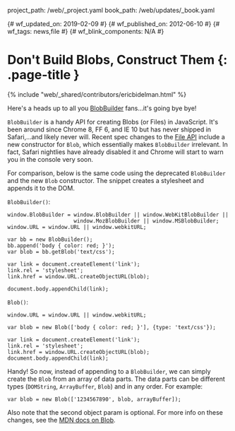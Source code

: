 project_path: /web/_project.yaml
book_path: /web/updates/_book.yaml

{# wf_updated_on: 2019-02-09 #}
{# wf_published_on: 2012-06-10 #}
{# wf_tags: news,file #}
{# wf_blink_components: N/A #}

# Don't Build Blobs, Construct Them {: .page-title }

{% include "web/_shared/contributors/ericbidelman.html" %}


Here's a heads up to all you [BlobBuilder](https://developer.mozilla.org/en-US/docs/Web/API/BlobBuilder) fans...it's going bye bye!

`BlobBuilder` is a handy API for creating Blobs (or Files) in JavaScript. It's been around since Chrome 8, FF 6, and IE 10 but has never shipped in Safari,...and likely never will. Recent spec changes to the [File API](https://w3c.github.io/FileAPI/#dfn-Blob) include a new constructor for `Blob`, which essentially makes `BlobBuilder` irrelevant. In fact, Safari nightlies have already disabled it and Chrome will start to warn you in the console very soon.

For comparison, below is the same code using the deprecated `BlobBuilder` and the new `Blob` constructor. The snippet creates a stylesheet and appends it to the DOM.

`BlobBuilder()`:


    window.BlobBuilder = window.BlobBuilder || window.WebKitBlobBuilder ||
                         window.MozBlobBuilder || window.MSBlobBuilder;
    window.URL = window.URL || window.webkitURL;

    var bb = new BlobBuilder();
    bb.append('body { color: red; }');
    var blob = bb.getBlob('text/css');

    var link = document.createElement('link');
    link.rel = 'stylesheet';
    link.href = window.URL.createObjectURL(blob);

    document.body.appendChild(link);


`Blob()`:


    window.URL = window.URL || window.webkitURL;

    var blob = new Blob(['body { color: red; }'], {type: 'text/css'});

    var link = document.createElement('link');
    link.rel = 'stylesheet';
    link.href = window.URL.createObjectURL(blob);
    document.body.appendChild(link);


Handy! So now, instead of appending to a `BlobBuilder`, we can simply create the `Blob` from an array of data parts. The data parts can be different types (`DOMString`, `ArrayBuffer`, `Blob`) and in any order. For example:


    var blob = new Blob(['1234567890', blob, arrayBuffer]);


Also note that the second object param is optional. For more info on these changes, see the [MDN docs on Blob](https://developer.mozilla.org/en-US/docs/Web/API/Blob).


